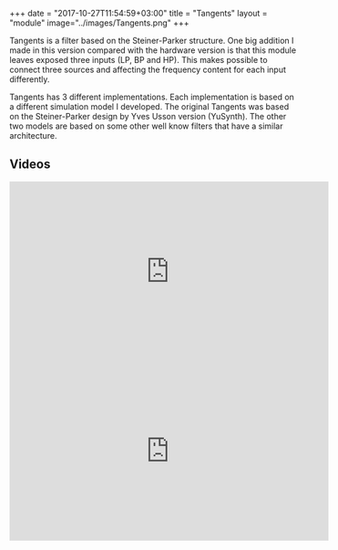 +++
date = "2017-10-27T11:54:59+03:00"
title = "Tangents"
layout = "module"
image="../images/Tangents.png"
+++


Tangents is a filter based on the Steiner-Parker structure. One big addition I made in this version compared with the hardware version is that this module leaves exposed three inputs (LP, BP and HP). This makes possible to connect three sources and affecting the frequency content for each input differently.

Tangents has 3 different implementations. Each implementation is based on a different simulation model I developed. The original Tangents was based on the Steiner-Parker design by Yves Usson version (YuSynth). The other two models are based on some other well know filters that have a similar architecture.


## Videos

<iframe width="560" height="315" src="https://www.youtube.com/embed/mfS50tbYQK4" frameborder="0" allow="autoplay; encrypted-media" allowfullscreen></iframe>

<iframe width="560" height="315" src="https://www.youtube.com/embed/1E_n0oU9ijI" frameborder="0" allowfullscreen></iframe>






